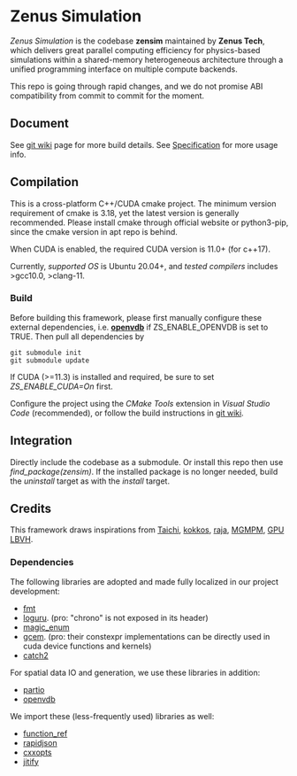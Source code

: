 # Zenus Simulation
*Zenus Simulation* is the codebase **zensim** maintained by **Zenus Tech**, which delivers great parallel computing efficiency for physics-based simulations within a shared-memory heterogeneous architecture through a unified programming interface on multiple compute backends.

This repo is going through rapid changes, and we do not promise ABI compatibility from commit to commit for the moment.

## **Document**
See [git wiki](https://github.com/zensim-dev/zpc/wiki) page for more build details.
See [Specification](Specification.md) for more usage info.

## **Compilation**
This is a cross-platform C++/CUDA cmake project. The minimum version requirement of cmake is 3.18, yet the latest version is generally recommended. Please install cmake through official website or python3-pip, since the cmake version in apt repo is behind.

When CUDA is enabled, the required CUDA version is 11.0+ (for c++17).

Currently, *supported OS* is Ubuntu 20.04+, and *tested compilers* includes >gcc10.0, >clang-11. 

### **Build**

Before building this framework, please first manually configure these external dependencies, i.e. [**openvdb**](https://github.com/AcademySoftwareFoundation/openvdb) if ZS_ENABLE_OPENVDB is set to TRUE. Then pull all dependencies by

```
git submodule init
git submodule update
```

If CUDA (>=11.3) is installed and required, be sure to set *ZS_ENABLE_CUDA=On* first.

Configure the project using the *CMake Tools* extension in *Visual Studio Code* (recommended), or follow the build instructions in [git wiki](https://github.com/zensim-dev/zpc/wiki).

## **Integration**

Directly include the codebase as a submodule. Or install this repo then use *find_package(zensim)*.
If the installed package is no longer needed, build the *uninstall* target as with the *install* target.

## **Credits**
This framework draws inspirations from [Taichi](https://github.com/taichi-dev/taichi), [kokkos](https://github.com/kokkos/kokkos), [raja](https://github.com/LLNL/RAJA), [MGMPM](https://github.com/penn-graphics-research/claymore), [GPU LBVH](https://github.com/littlemine/BVH-based-Collision-Detection-Scheme).

### **Dependencies**
The following libraries are adopted and made fully localized in our project development:
- [fmt](https://fmt.dev/latest/index.html)
- [loguru](https://github.com/emilk/loguru). (pro: "chrono" is not exposed in its header)
- [magic_enum](https://github.com/Neargye/magic_enum)
- [gcem](https://github.com/kthohr/gcem). (pro: their constexpr implementations can be directly used in cuda device functions and kernels)
- [catch2](https://github.com/catchorg/Catch2)

For spatial data IO and generation, we use these libraries in addition:

- [partio](http://partio.us/)
- [openvdb](https://github.com/AcademySoftwareFoundation/openvdb) 

We import these (less-frequently used) libraries as well:

- [function_ref](https://github.com/TartanLlama/function_ref)
- [rapidjson](https://github.com/Tencent/rapidjson)
- [cxxopts](https://github.com/jarro2783/cxxopts)
- [jitify](https://github.com/NVIDIA/jitify)

